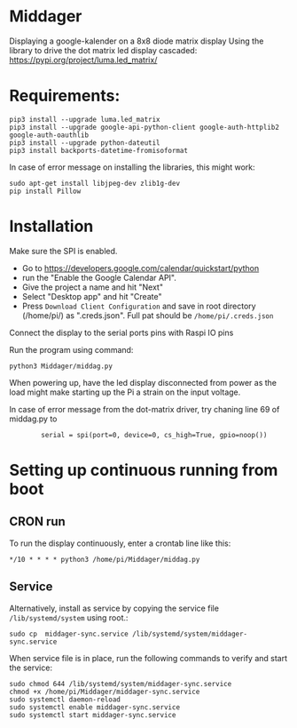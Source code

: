 # Middager
Displaying a google-kalender on a 8x8 diode matrix display
Using the library to drive the dot matrix led display cascaded:
https://pypi.org/project/luma.led_matrix/


# Requirements:
```
pip3 install --upgrade luma.led_matrix
pip3 install --upgrade google-api-python-client google-auth-httplib2 google-auth-oauthlib
pip3 install --upgrade python-dateutil
pip3 install backports-datetime-fromisoformat
```
In case of error message on installing the libraries, this might work:
```
sudo apt-get install libjpeg-dev zlib1g-dev
pip install Pillow
```

# Installation
Make sure the SPI is enabled.
- Go to https://developers.google.com/calendar/quickstart/python
- run the "Enable the Google Calendar API". 
- Give the project a name and hit "Next"
- Select "Desktop app" and hit "Create"
- Press `Download Client Configuration` and save in root directory (/home/pi/) as ".creds.json". Full pat should be `/home/pi/.creds.json`

Connect the display to the serial ports pins with Raspi IO pins

Run the program using command:
```
python3 Middager/middag.py
```
When powering up, have the led display disconnected from power as the load might make starting up the Pi a strain on the input voltage.

In case of error message from the dot-matrix driver, try chaning line 69 of middag.py to
```
        serial = spi(port=0, device=0, cs_high=True, gpio=noop())
```

# Setting up continuous running from boot
## CRON run
To run the display continuously, enter a crontab line like this:
```
*/10 * * * * python3 /home/pi/Middager/middag.py
```
## Service
Alternatively, install as service by copying the service file `/lib/systemd/system` using root.:
```
sudo cp  middager-sync.service /lib/systemd/system/middager-sync.service
```
When service file is in place, run the following commands to verify and start the service:
```
sudo chmod 644 /lib/systemd/system/middager-sync.service
chmod +x /home/pi/Middager/middager-sync.service
sudo systemctl daemon-reload
sudo systemctl enable middager-sync.service
sudo systemctl start middager-sync.service
```
